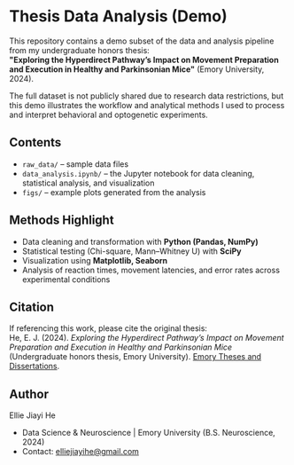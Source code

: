 # Thesis Data Analysis (Demo)

This repository contains a demo subset of the data and analysis pipeline from my undergraduate honors thesis:  
**"Exploring the Hyperdirect Pathway’s Impact on Movement Preparation and Execution in Healthy and Parkinsonian Mice"** (Emory University, 2024).

The full dataset is not publicly shared due to research data restrictions, but this demo illustrates the workflow and analytical methods I used to process and interpret behavioral and optogenetic experiments.

## Contents
- `raw_data/` – sample data files
- `data_analysis.ipynb/` – the Jupyter notebook for data cleaning, statistical analysis, and visualization  
- `figs/` – example plots generated from the analysis  

## Methods Highlight
- Data cleaning and transformation with **Python (Pandas, NumPy)**  
- Statistical testing (Chi-square, Mann–Whitney U) with **SciPy**  
- Visualization using **Matplotlib, Seaborn**  
- Analysis of reaction times, movement latencies, and error rates across experimental conditions  

## Citation
If referencing this work, please cite the original thesis:  
He, E. J. (2024). *Exploring the Hyperdirect Pathway’s Impact on Movement Preparation and Execution in Healthy and Parkinsonian Mice* (Undergraduate honors thesis, Emory University). [Emory Theses and Dissertations](https://etd.library.emory.edu/concern/etds/x920fz411).

## Author
Ellie Jiayi He  
- Data Science & Neuroscience | Emory University (B.S. Neuroscience, 2024)  
- Contact: elliejiayihe@gmail.com
